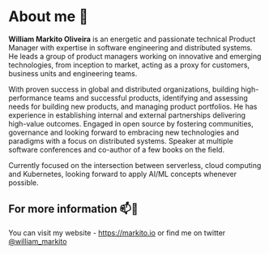 # About me 📃

**William Markito Oliveira** is an energetic and passionate technical Product Manager with expertise in software engineering and distributed systems. He leads a group of product managers working on innovative and emerging technologies, from inception to market, acting as a proxy for customers, business units and engineering teams. 

With proven success in global and distributed organizations, building high-performance teams and successful products, identifying and assessing needs for building new products, and managing product portfolios. He has experience in establishing internal and external partnerships delivering high-value outcomes. Engaged in open source by fostering communities, governance and looking forward to embracing new technologies and paradigms with a focus on distributed systems. Speaker at multiple software conferences and co-author of a few books on the field. 
 
Currently focused on the intersection between serverless, cloud computing and Kubernetes, looking forward to apply AI/ML concepts whenever possible. 

## For more information 📫💬

You can visit my website - https://markito.io or find me on twitter [@william_markito](https://twitter.com/william_markito)


<!--
**markito/markito** is a ✨ _special_ ✨ repository because its `README.md` (this file) appears on your GitHub profile.

Here are some ideas to get you started:

- 🔭 I’m currently working on ...
- 🌱 I’m currently learning ...
- 👯 I’m looking to collaborate on ...
- 🤔 I’m looking for help with ...
- 💬 Ask me about ...
- 📫 How to reach me: ...
- 😄 Pronouns: ...
- ⚡ Fun fact: ...
-->
